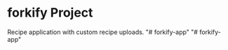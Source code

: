 # forkify Project

Recipe application with custom recipe uploads.
"# forkify-app" 
"# forkify-app" 
